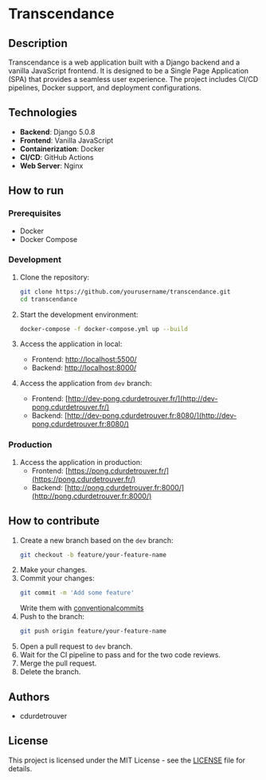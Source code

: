 # Transcendance

## Description

Transcendance is a web application built with a Django backend and a vanilla JavaScript frontend. It is designed to be a Single Page Application (SPA) that provides a seamless user experience. The project includes CI/CD pipelines, Docker support, and deployment configurations.

## Technologies

- **Backend**: Django 5.0.8
- **Frontend**: Vanilla JavaScript
- **Containerization**: Docker
- **CI/CD**: GitHub Actions
- **Web Server**: Nginx

## How to run

### Prerequisites

- Docker
- Docker Compose

### Development

1. Clone the repository:
    ```sh
    git clone https://github.com/yourusername/transcendance.git
    cd transcendance
    ```

2. Start the development environment:
    ```sh
    docker-compose -f docker-compose.yml up --build
    ```

3. Access the application in local:
    - Frontend: [http://localhost:5500/](http://localhost:5500/)
    - Backend: [http://localhost:8000/](http://localhost:8000/)
  
4. Access the application from `dev` branch:
    - Frontend: [http://dev-pong.cdurdetrouver.fr/](http://dev-pong.cdurdetrouver.fr/)
    - Backend: [http://dev-pong.cdurdetrouver.fr:8080/](http://dev-pong.cdurdetrouver.fr:8080/)

### Production

1. Access the application in production:
    - Frontend: [https://pong.cdurdetrouver.fr/](https://pong.cdurdetrouver.fr/)
    - Backend: [http://pong.cdurdetrouver.fr:8000/](http://pong.cdurdetrouver.fr:8000/)

## How to contribute

1. Create a new branch based on the `dev` branch:
    ```sh
    git checkout -b feature/your-feature-name
    ```
2. Make your changes.
3. Commit your changes:
    ```sh
    git commit -m 'Add some feature'
    ```
    Write them with [conventionalcommits](https://www.conventionalcommits.org/en/v1.0.0/)
5. Push to the branch:
    ```sh
    git push origin feature/your-feature-name
    ```
6. Open a pull request to `dev` branch.
7. Wait for the CI pipeline to pass and for the two code reviews.
8. Merge the pull request.
9. Delete the branch.

## Authors
- cdurdetrouver

## License

This project is licensed under the MIT License - see the [LICENSE](LICENSE) file for details.
